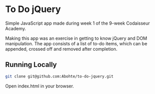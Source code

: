# To Do jQuery

Simple JavaScript app made during week 1 of the 9-week Codaisseur Academy.

Making this app was an exercise in getting to know jQuery and DOM manipulation. The app consists of a list of to-do items, which can be appended, crossed off and removed after completion.


## Running Locally

```bash
git clone git@github.com:Abohte/to-do-jquery.git
```

Open index.html in your browser.
